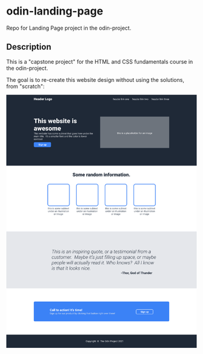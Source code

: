 # odin-landing-page
Repo for Landing Page project in the odin-project.

## Description
This is a "capstone project" for the HTML and CSS fundamentals course in the odin-project. 

The goal is to re-create this website design without using the solutions, from "scratch": 

![Webpage](goal/example.png)
